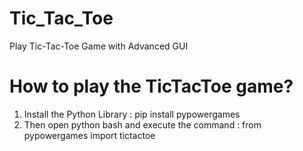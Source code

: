 # Tic_Tac_Toe
Play Tic-Tac-Toe Game with Advanced GUI
# How to play the TicTacToe game?
1. Install the Python Library : pip install pypowergames
2. Then open python bash and execute the command : from pypowergames import tictactoe
